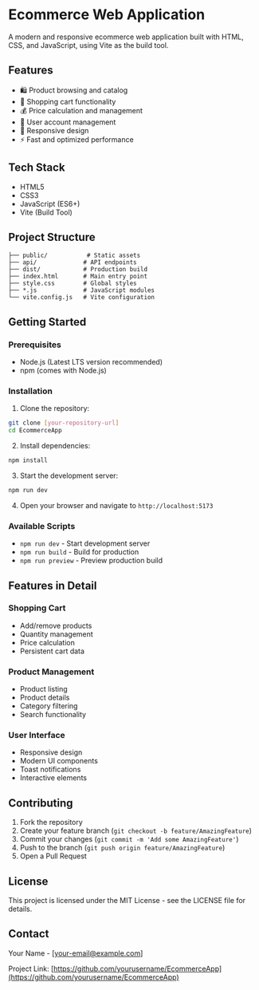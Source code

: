 # Ecommerce Web Application

A modern and responsive ecommerce web application built with HTML, CSS, and JavaScript, using Vite as the build tool.

## Features

- 🛍️ Product browsing and catalog
- 🛒 Shopping cart functionality
- 💰 Price calculation and management
- 👤 User account management
- 📱 Responsive design
- ⚡ Fast and optimized performance

## Tech Stack

- HTML5
- CSS3
- JavaScript (ES6+)
- Vite (Build Tool)

## Project Structure

```
├── public/           # Static assets
├── api/             # API endpoints
├── dist/            # Production build
├── index.html       # Main entry point
├── style.css        # Global styles
├── *.js             # JavaScript modules
└── vite.config.js   # Vite configuration
```

## Getting Started

### Prerequisites

- Node.js (Latest LTS version recommended)
- npm (comes with Node.js)

### Installation

1. Clone the repository:
```bash
git clone [your-repository-url]
cd EcommerceApp
```

2. Install dependencies:
```bash
npm install
```

3. Start the development server:
```bash
npm run dev
```

4. Open your browser and navigate to `http://localhost:5173`

### Available Scripts

- `npm run dev` - Start development server
- `npm run build` - Build for production
- `npm run preview` - Preview production build

## Features in Detail

### Shopping Cart
- Add/remove products
- Quantity management
- Price calculation
- Persistent cart data

### Product Management
- Product listing
- Product details
- Category filtering
- Search functionality

### User Interface
- Responsive design
- Modern UI components
- Toast notifications
- Interactive elements

## Contributing

1. Fork the repository
2. Create your feature branch (`git checkout -b feature/AmazingFeature`)
3. Commit your changes (`git commit -m 'Add some AmazingFeature'`)
4. Push to the branch (`git push origin feature/AmazingFeature`)
5. Open a Pull Request

## License

This project is licensed under the MIT License - see the LICENSE file for details.

## Contact

Your Name - [your-email@example.com]

Project Link: [https://github.com/yourusername/EcommerceApp](https://github.com/yourusername/EcommerceApp) 